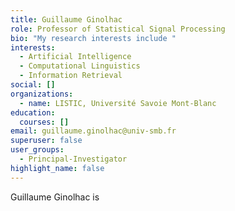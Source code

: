 ```yaml
---
title: Guillaume Ginolhac
role: Professor of Statistical Signal Processing
bio: "My research interests include "
interests:
  - Artificial Intelligence
  - Computational Linguistics
  - Information Retrieval
social: []
organizations:
  - name: LISTIC, Université Savoie Mont-Blanc
education:
  courses: []
email: guillaume.ginolhac@univ-smb.fr
superuser: false
user_groups:
  - Principal-Investigator
highlight_name: false
---
```

Guillaume Ginolhac is